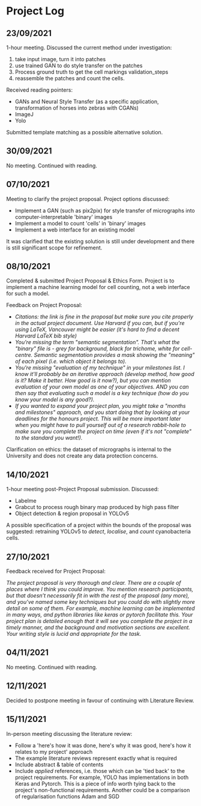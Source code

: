 # Project Log
## 23/09/2021
1-hour meeting. Discussed the current method under investigation:
1. take input image, turn it into patches
2. use trained GAN to do style transfer on the patches
3. Process ground truth to get the cell markings validation_steps
4. reassemble the patches and count the cells.

Received reading pointers:
   - GANs and Neural Style Transfer (as a specific application, transformation of horses into zebras with CGANs)
   - ImageJ
   - Yolo

Submitted template matching as a possible alternative solution.

## 30/09/2021
No meeting. Continued with reading.

## 07/10/2021
Meeting to clarify the project proposal. Project options discussed:
- Implement a GAN (such as pix2pix) for style transfer of micrographs into computer-interpretable 'binary' images
- Implement a model to count 'cells' in 'binary' images
- Implement a web interface for an existing model

It was clarified that the existing solution is still under development and there is still significant scope for refinement.

## 08/10/2021
Completed & submitted Project Proposal & Ethics Form. Project is to implement a machine learning model for cell counting, not a web interface for such a model.

Feedback on Project Proposal:
- _Citations: the link is fine in the proposal but make sure you cite properly in the actual project document. Use Harvard if you can, but if you're using LaTeX, Vancouver might be easier (it's hard to find a decent Harvard LaTeX bib style)_
- _You're missing the term "semantic segmentation". That's what the "binary" file is - grey for background, black for trichome, white for cell-centre. Semantic segmentation provides a mask showing the "meaning" of each pixel (i.e. which object it belongs to)._
- _You're missing "evaluation of my technique" in your milestones list. I know it'll probably be an iterative approach (develop method, how good is it? Make it better. How good is it now?), but you can mention evaluation of your own model as one of your objectives. AND you can then say that evaluating such a model is a key technique (how do you know your model is any good?)._
- _If you wanted to expand your project plan, you might take a "months and milestones" approach, and you start doing that by looking at your deadlines for the honours project. This will be more important later when you might have to pull yourself out of a research rabbit-hole to make sure you complete the project on time (even if it's not "complete" to the standard you want!)._

Clarification on ethics: the dataset of micrographs is internal to the University and does not create any data protection concerns.

## 14/10/2021
1-hour meeting post-Project Proposal submission. Discussed:
- Labelme
- Grabcut to process rough binary map produced by high pass filter
- Object detection & region proposal in YOLOv5

A possible specification of a project within the bounds of the proposal was suggested: retraining YOLOv5 to _detect_, _localise_, and _count_ cyanobacteria cells.

## 27/10/2021
Feedback received for Project Proposal:

_The project proposal is very thorough and clear. There are a couple of places where I think you could improve. You mention research participants, but that doesn’t necessarily fit in with the rest of the proposal (any more), and you’ve named some key techniques but you could do with slightly more detail on some of them. For example, machine learning can be implemented in many ways, and python libraries like keras or pytorch facilitate this. Your project plan is detailed enough that it will see you complete the project in a timely manner, and the background and motivation sections are excellent. Your writing style is lucid and appropriate for the task._

## 04/11/2021
No meeting. Continued with reading.

## 12/11/2021
Decided to postpone meeting in favour of continuing with Literature Review.

## 15/11/2021
In-person meeting discussing the literature review:
- Follow a 'here's how it was done, here's why it was good, here's how it relates to my  project' approach
- The example literature reviews represent exactly what is required
- Include abstract & table of contents
- Include *applied* references, i.e. those which can be 'tied back' to the project requirements. For example, YOLO has implementations in both Keras and Pytorch. This is a piece of info worth tying back to the project's non-functional requirements. Another could be a comparison of regularisation functions Adam and SGD